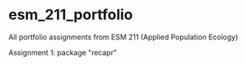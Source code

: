 # esm_211_portfolio
All portfolio assignments from ESM 211 (Applied Population Ecology)

Assignment 1: package "recapr"
